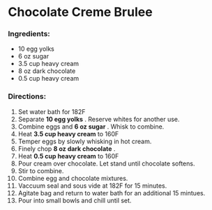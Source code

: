 # Chocolate Creme Brulee 

### Ingredients: 
* 10 egg yolks
* 6 oz sugar
* 3.5 cup heavy cream
* 8 oz dark chocolate
* 0.5 cup heavy cream

### Directions: 
1. Set water bath for 182F 
2. Separate **10 egg yolks** . Reserve whites for another use. 
3. Combine eggs and **6 oz sugar** . Whisk to combine. 
4. Heat **3.5 cup heavy cream** to 160F 
5. Temper eggs by slowly whisking in hot cream. 
6. Finely chop **8 oz dark chocolate** . 
7. Heat **0.5 cup heavy cream** to 160F 
8. Pour cream over chocolate. Let stand until chocolate softens. 
9. Stir to combine. 
10. Combine egg and chocolate mixtures. 
11. Vaccuum seal and sous vide at 182F for 15 minutes. 
12. Agitate bag and return to water bath for an additional 15 mintues. 
13. Pour into small bowls and chill until set. 
